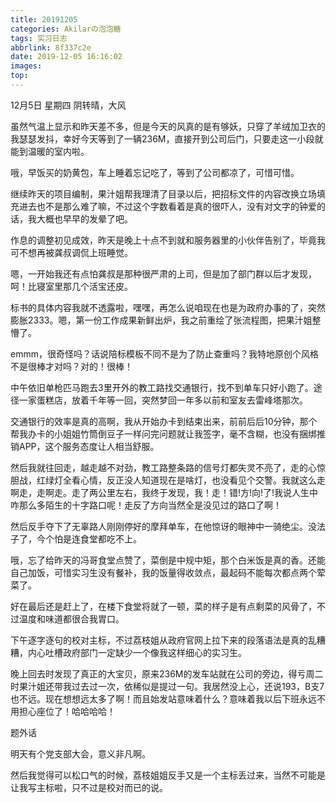 ```yaml
---
title: 20191205
categories: Akilarの泡泡糖
tags: 实习日志
abbrlink: 8f337c2e
date: 2019-12-05 16:16:02
images:
top:
---
```


12月5日 星期四 阴转晴，大风

虽然气温上显示和昨天差不多，但是今天的风真的是有够妖，只穿了羊绒加卫衣的我瑟瑟发抖，幸好今天等到了一辆236M，直接开到公司后门，只要走这一小段就能到温暖的室内啦。

哦，早饭买的奶黄包，车上睡着忘记吃了，等到了公司都凉了，可惜可惜。

继续昨天的项目编制，果汁姐帮我理清了目录以后，把招标文件的内容改换立场填充进去也不是那么难了嘛，不过这个字数看着是真的很吓人，没有对文字的钟爱的话，我大概也早早的发晕了吧。

作息的调整初见成效，昨天是晚上十点不到就和服务器里的小伙伴告别了，毕竟我可不想再被龚叔调侃上班睡觉。

嗯，一开始我还有点怕龚叔是那种很严肃的上司，但是加了部门群以后才发现，呵！比寝室里那几个活宝还皮。

标书的具体内容我就不透露啦，嘿嘿，再怎么说咱现在也是为政府办事的了，突然膨胀2333。嗯，第一份工作成果新鲜出炉，我之前重绘了张流程图，把果汁姐整懵了。

emmm，很奇怪吗？话说陪标模板不同不是为了防止查重吗？我特地原创个风格不是很棒才对吗？对的！很棒！

中午依旧单枪匹马跑去3里开外的教工路找交通银行，找不到单车只好小跑了。途径一家蛋糕店，放着千年等一回，突然梦回一年多以前和室友去雷峰塔那次。

交通银行的效率是真的高啊，我从开始办卡到结束出来，前前后后10分钟，那个帮我办卡的小姐姐竹筒倒豆子一样问完问题就让我签字，毫不含糊，也没有捆绑推销APP，这个服务态度让人相当舒服。

然后我就往回走，越走越不对劲，教工路整条路的信号灯都失灵不亮了，走的心惊胆战，红绿灯全看心情，反正没人知道现在是啥灯，也没看见个交警。我就这么走啊走，走啊走。走了两公里左右，我终于发现，我！走！错!方!向!了!我说人生中咋那么多陌生的十字路口呢！走反了方向当然全是没见过的路口了啊！

然后反手夺下了无辜路人刚刚停好的摩拜单车，在他惊讶的眼神中一骑绝尘。没法子了，今个怕是连食堂都吃不上。

哦，忘了给昨天的冯哥食堂点赞了，菜倒是中规中矩，那个白米饭是真的香。还能自己加饭，可惜实习生没有餐补，我的饭量得收敛点，最起码不能每次都点两个荤菜了。

好在最后还是赶上了，在楼下食堂将就了一顿，菜的样子是有点剩菜的风骨了，不过温度和味道都很合我胃口。

下午逐字逐句的校对主标，不过荔枝姐从政府官网上拉下来的段落语法是真的乱糟糟，内心吐槽政府部门一定缺少一个像我这样细心的实习生。

晚上回去时发现了真正的大宝贝，原来236M的发车站就在公司的旁边，得亏周二时果汁姐还带我过去过一次，依稀似是提过一句。我居然没上心，还说193，B支7也不远。现在想想远太多了啊！而且始发站意味着什么？意味着我以后下班永远不用担心座位了！哈哈哈哈！

题外话

明天有个党支部大会，意义非凡啊。



然后我觉得可以松口气的时候，荔枝姐姐反手又是一个主标丢过来，当然不可能是让我写主标啦，只不过是校对而已的说。






